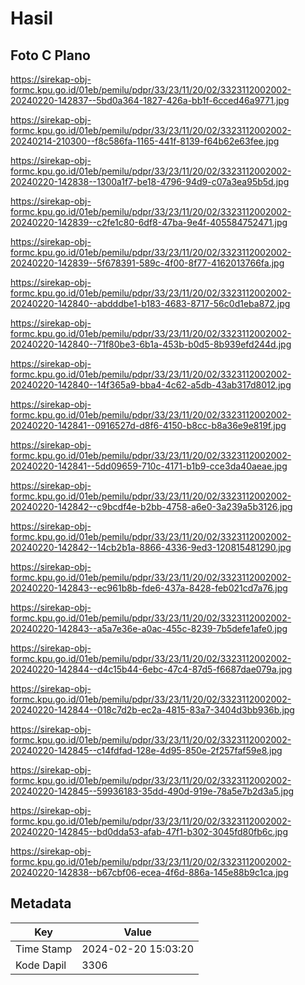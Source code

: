 # Hasil

## Foto C Plano

https://sirekap-obj-formc.kpu.go.id/01eb/pemilu/pdpr/33/23/11/20/02/3323112002002-20240220-142837--5bd0a364-1827-426a-bb1f-6cced46a9771.jpg

https://sirekap-obj-formc.kpu.go.id/01eb/pemilu/pdpr/33/23/11/20/02/3323112002002-20240214-210300--f8c586fa-1165-441f-8139-f64b62e63fee.jpg

https://sirekap-obj-formc.kpu.go.id/01eb/pemilu/pdpr/33/23/11/20/02/3323112002002-20240220-142838--1300a1f7-be18-4796-94d9-c07a3ea95b5d.jpg

https://sirekap-obj-formc.kpu.go.id/01eb/pemilu/pdpr/33/23/11/20/02/3323112002002-20240220-142839--c2fe1c80-6df8-47ba-9e4f-405584752471.jpg

https://sirekap-obj-formc.kpu.go.id/01eb/pemilu/pdpr/33/23/11/20/02/3323112002002-20240220-142839--5f678391-589c-4f00-8f77-4162013766fa.jpg

https://sirekap-obj-formc.kpu.go.id/01eb/pemilu/pdpr/33/23/11/20/02/3323112002002-20240220-142840--abdddbe1-b183-4683-8717-56c0d1eba872.jpg

https://sirekap-obj-formc.kpu.go.id/01eb/pemilu/pdpr/33/23/11/20/02/3323112002002-20240220-142840--71f80be3-6b1a-453b-b0d5-8b939efd244d.jpg

https://sirekap-obj-formc.kpu.go.id/01eb/pemilu/pdpr/33/23/11/20/02/3323112002002-20240220-142840--14f365a9-bba4-4c62-a5db-43ab317d8012.jpg

https://sirekap-obj-formc.kpu.go.id/01eb/pemilu/pdpr/33/23/11/20/02/3323112002002-20240220-142841--0916527d-d8f6-4150-b8cc-b8a36e9e819f.jpg

https://sirekap-obj-formc.kpu.go.id/01eb/pemilu/pdpr/33/23/11/20/02/3323112002002-20240220-142841--5dd09659-710c-4171-b1b9-cce3da40aeae.jpg

https://sirekap-obj-formc.kpu.go.id/01eb/pemilu/pdpr/33/23/11/20/02/3323112002002-20240220-142842--c9bcdf4e-b2bb-4758-a6e0-3a239a5b3126.jpg

https://sirekap-obj-formc.kpu.go.id/01eb/pemilu/pdpr/33/23/11/20/02/3323112002002-20240220-142842--14cb2b1a-8866-4336-9ed3-120815481290.jpg

https://sirekap-obj-formc.kpu.go.id/01eb/pemilu/pdpr/33/23/11/20/02/3323112002002-20240220-142843--ec961b8b-fde6-437a-8428-feb021cd7a76.jpg

https://sirekap-obj-formc.kpu.go.id/01eb/pemilu/pdpr/33/23/11/20/02/3323112002002-20240220-142843--a5a7e36e-a0ac-455c-8239-7b5defe1afe0.jpg

https://sirekap-obj-formc.kpu.go.id/01eb/pemilu/pdpr/33/23/11/20/02/3323112002002-20240220-142844--d4c15b44-6ebc-47c4-87d5-f6687dae079a.jpg

https://sirekap-obj-formc.kpu.go.id/01eb/pemilu/pdpr/33/23/11/20/02/3323112002002-20240220-142844--018c7d2b-ec2a-4815-83a7-3404d3bb936b.jpg

https://sirekap-obj-formc.kpu.go.id/01eb/pemilu/pdpr/33/23/11/20/02/3323112002002-20240220-142845--c14fdfad-128e-4d95-850e-2f257faf59e8.jpg

https://sirekap-obj-formc.kpu.go.id/01eb/pemilu/pdpr/33/23/11/20/02/3323112002002-20240220-142845--59936183-35dd-490d-919e-78a5e7b2d3a5.jpg

https://sirekap-obj-formc.kpu.go.id/01eb/pemilu/pdpr/33/23/11/20/02/3323112002002-20240220-142845--bd0dda53-afab-47f1-b302-3045fd80fb6c.jpg

https://sirekap-obj-formc.kpu.go.id/01eb/pemilu/pdpr/33/23/11/20/02/3323112002002-20240220-142838--b67cbf06-ecea-4f6d-886a-145e88b9c1ca.jpg


## Metadata

| Key        | Value               |
| ---------- | ------------------- |
| Time Stamp | 2024-02-20 15:03:20 |
| Kode Dapil | 3306                |



